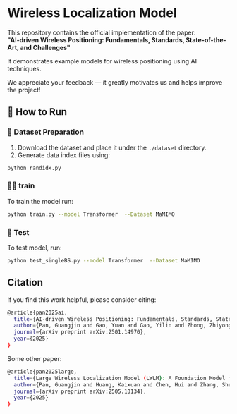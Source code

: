 # Wireless Localization Model

This repository contains the official implementation of the paper:  
**"AI-driven Wireless Positioning: Fundamentals, Standards, State-of-the-Art, and Challenges"**

It demonstrates example models for wireless positioning using AI techniques.

We appreciate your feedback — it greatly motivates us and helps improve the project!



## 🔧 How to Run

### 📁 Dataset Preparation

1. Download the dataset and place it under the `./dataset` directory.
2. Generate data index files using:

```bash
python randidx.py
```

### 🏋️‍♂️ train

To train the model run:
```bash
python train.py --model Transformer  --Dataset MaMIMO
```


### 🎯 Test

To test model, run:
```bash
python test_singleBS.py --model Transformer  --Dataset MaMIMO
```



##  Citation

If you find this work helpful, please consider citing:
```bash
@article{pan2025ai,
  title={AI-driven Wireless Positioning: Fundamentals, Standards, State-of-the-art, and Challenges},
  author={Pan, Guangjin and Gao, Yuan and Gao, Yilin and Zhong, Zhiyong and Yang, Xiaoyu and Guo, Xinyu and Xu, Shugong},
  journal={arXiv preprint arXiv:2501.14970},
  year={2025}
}
```

Some other paper:
```bash
@article{pan2025large,
  title={Large Wireless Localization Model (LWLM): A Foundation Model for Positioning in 6G Networks},
  author={Pan, Guangjin and Huang, Kaixuan and Chen, Hui and Zhang, Shunqing and H{\"a}ger, Christian and Wymeersch, Henk},
  journal={arXiv preprint arXiv:2505.10134},
  year={2025}
}
```
